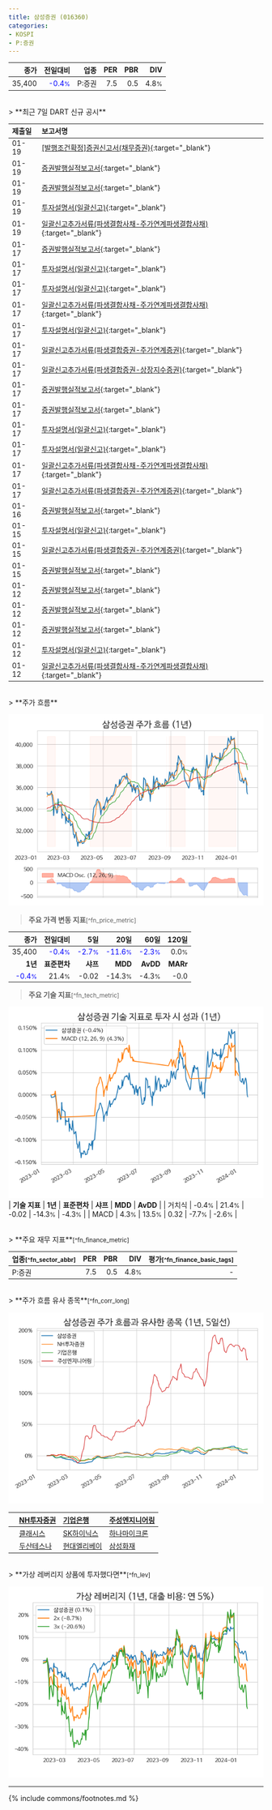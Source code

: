 ```yaml
---
title: 삼성증권 (016360)
categories:
- KOSPI
- P:증권
---
```

| **종가** | **전일대비** | **업종** | **PER** | **PBR** | **DIV** |
| -------: | -----------: | -------: | ------: | ------: | ------: |
| 35,400 | <span style="color: blue">-0.4<small>%</small></span> | P:증권 | 7.5 | 0.5 | 4.8<small>%</small> |

<!-- more -->

<br>
> **최근 7일 DART 신규 공시**<a id="dart"></a>


| **제출일** | **보고서명** |
| :--------- | :----------- |
| 01-19 | [[발행조건확정]증권신고서(채무증권)](https://dart.fss.or.kr/dsaf001/main.do?rcpNo=20240119000416){:target="_blank"} |
| 01-19 | [증권발행실적보고서](https://dart.fss.or.kr/dsaf001/main.do?rcpNo=20240119000390){:target="_blank"} |
| 01-19 | [증권발행실적보고서](https://dart.fss.or.kr/dsaf001/main.do?rcpNo=20240119000385){:target="_blank"} |
| 01-19 | [투자설명서(일괄신고)](https://dart.fss.or.kr/dsaf001/main.do?rcpNo=20240119000213){:target="_blank"} |
| 01-19 | [일괄신고추가서류(파생결합사채-주가연계파생결합사채)](https://dart.fss.or.kr/dsaf001/main.do?rcpNo=20240119000183){:target="_blank"} |
| 01-17 | [증권발행실적보고서](https://dart.fss.or.kr/dsaf001/main.do?rcpNo=20240117000282){:target="_blank"} |
| 01-17 | [투자설명서(일괄신고)](https://dart.fss.or.kr/dsaf001/main.do?rcpNo=20240117000261){:target="_blank"} |
| 01-17 | [투자설명서(일괄신고)](https://dart.fss.or.kr/dsaf001/main.do?rcpNo=20240117000258){:target="_blank"} |
| 01-17 | [일괄신고추가서류(파생결합사채-주가연계파생결합사채)](https://dart.fss.or.kr/dsaf001/main.do?rcpNo=20240117000256){:target="_blank"} |
| 01-17 | [투자설명서(일괄신고)](https://dart.fss.or.kr/dsaf001/main.do?rcpNo=20240117000245){:target="_blank"} |
| 01-17 | [일괄신고추가서류(파생결합증권-주가연계증권)](https://dart.fss.or.kr/dsaf001/main.do?rcpNo=20240117000240){:target="_blank"} |
| 01-17 | [일괄신고추가서류(파생결합증권-상장지수증권)](https://dart.fss.or.kr/dsaf001/main.do?rcpNo=20240117000233){:target="_blank"} |
| 01-17 | [증권발행실적보고서](https://dart.fss.or.kr/dsaf001/main.do?rcpNo=20240117000215){:target="_blank"} |
| 01-17 | [증권발행실적보고서](https://dart.fss.or.kr/dsaf001/main.do?rcpNo=20240117000211){:target="_blank"} |
| 01-17 | [투자설명서(일괄신고)](https://dart.fss.or.kr/dsaf001/main.do?rcpNo=20240117000198){:target="_blank"} |
| 01-17 | [투자설명서(일괄신고)](https://dart.fss.or.kr/dsaf001/main.do?rcpNo=20240117000176){:target="_blank"} |
| 01-17 | [일괄신고추가서류(파생결합사채-주가연계파생결합사채)](https://dart.fss.or.kr/dsaf001/main.do?rcpNo=20240117000135){:target="_blank"} |
| 01-17 | [일괄신고추가서류(파생결합증권-주가연계증권)](https://dart.fss.or.kr/dsaf001/main.do?rcpNo=20240117000133){:target="_blank"} |
| 01-16 | [증권발행실적보고서](https://dart.fss.or.kr/dsaf001/main.do?rcpNo=20240116000229){:target="_blank"} |
| 01-15 | [투자설명서(일괄신고)](https://dart.fss.or.kr/dsaf001/main.do?rcpNo=20240115000183){:target="_blank"} |
| 01-15 | [일괄신고추가서류(파생결합증권-주가연계증권)](https://dart.fss.or.kr/dsaf001/main.do?rcpNo=20240115000154){:target="_blank"} |
| 01-15 | [증권발행실적보고서](https://dart.fss.or.kr/dsaf001/main.do?rcpNo=20240115000147){:target="_blank"} |
| 01-12 | [증권발행실적보고서](https://dart.fss.or.kr/dsaf001/main.do?rcpNo=20240112000361){:target="_blank"} |
| 01-12 | [증권발행실적보고서](https://dart.fss.or.kr/dsaf001/main.do?rcpNo=20240112000353){:target="_blank"} |
| 01-12 | [증권발행실적보고서](https://dart.fss.or.kr/dsaf001/main.do?rcpNo=20240112000339){:target="_blank"} |
| 01-12 | [투자설명서(일괄신고)](https://dart.fss.or.kr/dsaf001/main.do?rcpNo=20240112000116){:target="_blank"} |
| 01-12 | [일괄신고추가서류(파생결합사채-주가연계파생결합사채)](https://dart.fss.or.kr/dsaf001/main.do?rcpNo=20240112000112){:target="_blank"} |

<br>
> **주가 흐름**<a id="price"></a>

![016360](/stock/images/016360.png)

> **주요 가격 변동 지표**<small>[^fn_price_metric]</small>

| **종가** | **전일대비** | **5일** | **20일** | **60일** | **120일** |
| -------: | -----------: | ------: | -------: | -------: | --------: |
| 35,400 | <span style="color: blue">-0.4<small>%</small></span> | <span style="color: blue">-2.7<small>%</small></span> | <span style="color: blue">-11.6<small>%</small></span> | <span style="color: blue">-2.3<small>%</small></span> | 0.0<small>%</small> |
| **1년** | **표준편차** | **샤프** | **MDD** | **AvDD** | **MARr** |
| <span style="color: blue">-0.4<small>%</small></span> | 21.4<small>%</small> | -0.02 | -14.3<small>%</small> | -4.3<small>%</small> | -0.0 |
> **주요 기술 지표**<small>[^fn_tech_metric]</small>

![016360](/stock/images/016360_tech.png)
| **기술 지표** | **1년** | **표준편차** | **샤프** | **MDD** | **AvDD** |
| 거치식 | -0.4<small>%</small> | 21.4<small>%</small> | -0.02 | -14.3<small>%</small> | -4.3<small>%</small> |
| MACD | 4.3<small>%</small> | 13.5<small>%</small> | 0.32 | -7.7<small>%</small> | -2.6<small>%</small> |

<br>
> **주요 재무 지표**<small>[^fn_finance_metric]</small>

| **업종**<small>[^fn_sector_abbr]</small> | **PER** | **PBR** | **DIV** | **평가**<small>[^fn_finance_basic_tags]</small> |
| :--------------------------------------- | ------: | ------: | ------: | ----------------------------------------------: |
| P:증권 | 7.5 | 0.5 | 4.8<small>%</small> | - |

<br>
> **주가 흐름 유사 종목**<a id="corr"></a><small>[^fn_corr_long]</small>

![016360](/stock/images/016360_corr.png)

|    | [NH투자증권](/005940/) | [기업은행](/024110/) | [주성엔지니어링](/036930/) |
| :- | :------------------------------------- | :------------------------------------- | :--------------------------------------|
|    | [클래시스](/214150/) | [SK하이닉스](/000660/) | [하나마이크론](/067310/) |
|    | [두산테스나](/131970/) | [현대엘리베이](/017800/) | [삼성화재](/000810/) |

<br>
> **가상 레버리지 상품에 투자했다면**<a id="2x"></a><small>[^fn_lev]</small>

![016360](/stock/images/016360_2x.png)

---
{% include commons/footnotes.md %}